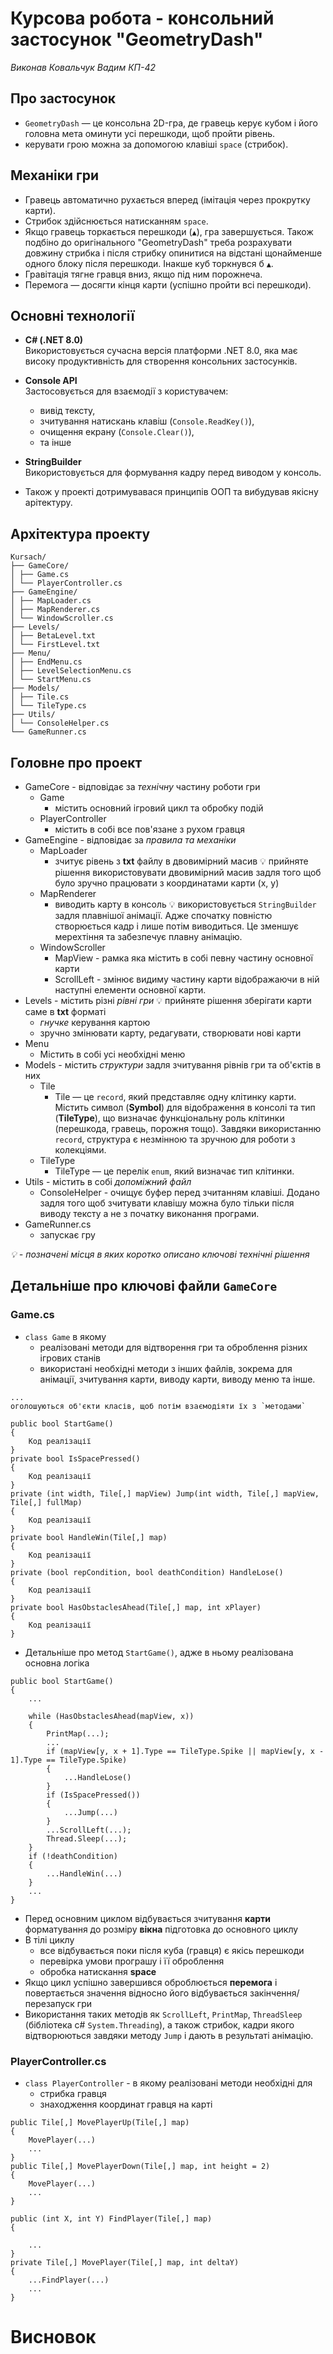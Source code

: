 # Курсова робота - консольний застосунок **"GeometryDash"**

_Виконав Ковальчук Вадим КП-42_

## Про застосунок

- `GeometryDash` — це консольна 2D-гра, де гравець керує кубом і його головна мета оминути усі перешкоди, щоб пройти рівень.
- керувати грою можна за допомогою клавіші `space` (стрибок).

## Механіки гри

- Гравець автоматично рухається вперед (імітація через прокрутку карти).
- Стрибок здійснюється натисканням `space`.
- Якщо гравець торкається перешкоди (`▲`), гра завершується. Також подбіно до оригінального "GeometryDash" треба розрахувати довжину стрибка і після стрибку опинитися на відстані щонайменше одного блоку після перешкоди. Інакше куб торкнувся б `▲`.
- Гравітація тягне гравця вниз, якщо під ним порожнеча.
- Перемога — досягти кінця карти (успішно пройти всі перешкоди).

## Основні технології

- **C# (.NET 8.0)**  
  Використовується сучасна версія платформи .NET 8.0, яка має високу продуктивність для створення консольних застосунків.

- **Console API**  
  Застосовується для взаємодії з користувачем:

  - вивід тексту,
  - зчитування натискань клавіш (`Console.ReadKey()`),
  - очищення екрану (`Console.Clear()`),
  - та інше

- **StringBuilder**  
  Використовується для формування кадру перед виводом у консоль.

- Також у проекті дотримувавася принципів ООП та вибудував якісну арітектуру.

## **Архітектура** проекту

```
Kursach/
├── GameCore/
│ ├── Game.cs
│ └── PlayerController.cs
├── GameEngine/
│ ├── MapLoader.cs
│ ├── MapRenderer.cs
│ └── WindowScroller.cs
├── Levels/
│ ├── BetaLevel.txt
│ └── FirstLevel.txt
├── Menu/
│ ├── EndMenu.cs
│ ├── LevelSelectionMenu.cs
│ └── StartMenu.cs
├── Models/
│ ├── Tile.cs
│ └── TileType.cs
├── Utils/
│ └── ConsoleHelper.cs
└── GameRunner.cs
```

## **Головне** про проект

- GameCore - відповідає за _технічну_ частину роботи гри
  - Game
    - містить основний ігровий цикл та обробку подій
  - PlayerController
    - містить в собі все пов'язане з рухом гравця
- GameEngine - відповідає за _правила та механіки_
  - MapLoader
    - зчитує рівень з **txt** файлу в двовимірний масив
      :bulb: прийняте рішення використовувати двовимірний масив задля того щоб було зручно працювати з координатами карти (x, y)
  - MapRenderer
    - виводить карту в консоль
      :bulb: використовується `StringBuilder` задля плавнішої анімації. Адже спочатку повністю створюється кадр і лише потім виводиться. Це зменшує мерехтіння та забезпечує плавну анімацію.
  - WindowScroller
    - MapView - рамка яка містить в собі певну частину основної карти
    - ScrollLeft - змінює видиму частину карти відображаючи в ній наступні елементи основної карти.
- Levels - містить різні _рівні гри_
  :bulb: прийняте рішення зберігати карти саме в **txt** форматі
  - _гнучке_ керування картою
  - зручно змінювати карту, редагувати, створювати нові карти
- Menu
  - Містить в собі усі необхідні меню
- Models - містить _структури_ задля зчитування рівнів гри та об'єктів в них
  - Tile
    - Tile — це `record`, який представляє одну клітинку карти. Містить символ (**Symbol**) для відображення в консолі та тип (**TileType**), що визначає функціональну роль клітинки (перешкода, гравець, порожня тощо). Завдяки використанню `record`, структура є незмінною та зручною для роботи з колекціями.
  - TileType
    - TileType — це перелік `enum`, який визначає тип клітинки.
- Utils - містить в собі _допоміжний файл_
  - ConsoleHelper - очищує буфер перед зчитанням клавіші. Додано задля того щоб зчитувати клавішу можна було тільки після виводу тексту а не з початку виконання програми.
- GameRunner.cs
  - запускає гру

_:bulb: - позначені місця в яких коротко описано ключові технічні рішення_

## **Детальніше** про ключові файли `GameCore`

### Game.cs

- `class Game` в якому
  - реалізовані методи для відтворення гри та оброблення різних ігрових станів
  - використані необхідні методи з інших файлів, зокрема для анімації, зчитування карти, виводу карти, виводу меню та інше.

```
...
оголошуються об'єкти класів, щоб потім взаємодіяти їх з `методами`

public bool StartGame()
{
    Код реалізації
}
private bool IsSpacePressed()
{
    Код реалізації
}
private (int width, Tile[,] mapView) Jump(int width, Tile[,] mapView, Tile[,] fullMap)
{
    Код реалізації
}
private bool HandleWin(Tile[,] map)
{
    Код реалізації
}
private (bool repCondition, bool deathCondition) HandleLose()
{
    Код реалізації
}
private bool HasObstaclesAhead(Tile[,] map, int xPlayer)
{
    Код реалізації
}
```

- Детальніше про метод `StartGame()`, адже в ньому реалізована основна логіка

```
public bool StartGame()
{
    ...

    while (HasObstaclesAhead(mapView, x))
    {
        PrintMap(...);
        ...
        if (mapView[y, x + 1].Type == TileType.Spike || mapView[y, x - 1].Type == TileType.Spike)
        {
            ...HandleLose()
        }
        if (IsSpacePressed())
        {
            ...Jump(...)
        }
        ...ScrollLeft(...);
        Thread.Sleep(...);
    }
    if (!deathCondition)
    {
        ...HandleWin(...)
    }
    ...
}
```

- Перед основним циклом відбувається
  зчитування **карти**
  форматування до розміру **вікна**
  підготовка до основного циклу
- В тілі циклу
  - все відбувається поки після куба (гравця) є якісь перешкоди
  - перевірка умови програшу і її оброблення
  - обробка натиcкання **space**
- Якщо цикл успішно завершився оброблюється **перемога** і повертається значення відносно його відбувається закінчення/перезапуск гри
- Використання таких методів як `ScrollLeft`, `PrintMap`, `ThreadSleep` (бібліотека c# `System.Threading`), а також стрибок, кадри якого відтворюються завдяки методу `Jump` і дають в результаті анімацію.

### PlayerController.cs

- `class PlayerController` - в якому реалізовані методи необхідні для
  - стрибка гравця
  - знаходження координат гравця на карті

```
public Tile[,] MovePlayerUp(Tile[,] map)
{
    MovePlayer(...)
    ...
}
public Tile[,] MovePlayerDown(Tile[,] map, int height = 2)
{
    MovePlayer(...)
    ...
}

public (int X, int Y) FindPlayer(Tile[,] map)
{

    ...
}
private Tile[,] MovePlayer(Tile[,] map, int deltaY)
{
    ...FindPlayer(...)
    ...
}
```

# Висновок
